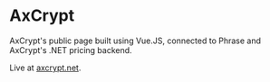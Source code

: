 # AxCrypt

AxCrypt's public page built using Vue.JS, connected to Phrase and AxCrypt's .NET pricing backend.

Live at [axcrypt.net](https://www.axcrypt.net/).
